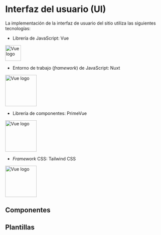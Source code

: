 # Interfaz del usuario (UI)

La implementación de la interfaz de usuario del sitio utiliza las siguientes tecnologías:

- Librería de JavaScript: Vue

<img src="/vue.png" alt="Vue logo" height="50px">

- Entorno de trabajo (_framework_) de JavaScript: Nuxt

<img src="/nuxt.png" alt="Vue logo" height="100px">

- Librería de componentes: PrimeVue

<img src="/primevue.png" alt="Vue logo" height="100px">

- _Framework_ CSS: Tailwind CSS

<img src="/tailwind.png" alt="Vue logo" height="100px">

## Componentes

## Plantillas
